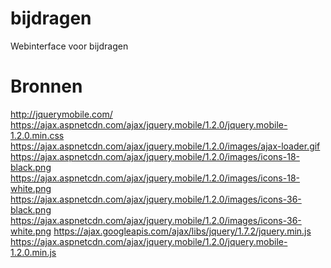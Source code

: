 bijdragen
=========

Webinterface voor bijdragen

Bronnen
=======

http://jquerymobile.com/
https://ajax.aspnetcdn.com/ajax/jquery.mobile/1.2.0/jquery.mobile-1.2.0.min.css
https://ajax.aspnetcdn.com/ajax/jquery.mobile/1.2.0/images/ajax-loader.gif
https://ajax.aspnetcdn.com/ajax/jquery.mobile/1.2.0/images/icons-18-black.png
https://ajax.aspnetcdn.com/ajax/jquery.mobile/1.2.0/images/icons-18-white.png
https://ajax.aspnetcdn.com/ajax/jquery.mobile/1.2.0/images/icons-36-black.png
https://ajax.aspnetcdn.com/ajax/jquery.mobile/1.2.0/images/icons-36-white.png
https://ajax.googleapis.com/ajax/libs/jquery/1.7.2/jquery.min.js
https://ajax.aspnetcdn.com/ajax/jquery.mobile/1.2.0/jquery.mobile-1.2.0.min.js
